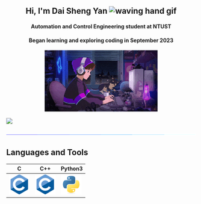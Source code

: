 <h2 align="center">Hi, I'm Dai Sheng Yan <img src="https://user-images.githubusercontent.com/72663882/171687151-bb31c996-c9d2-49c8-b593-734946893b23.gif" alt="waving hand gif" aria-hidden="true" width="30" /></h2>

<h4 align="center">Automation and Control Engineering student at NTUST</h4>
<h4 align="center">Began learning and exploring coding in September 2023</h4>

<p align="center">
 <img alt="coding" width="300" height="auto" src="/image/coding.gif"/>
</p>

 <a href="https://github.com/OracleBrain">
   <img src="contributions.svg" />
 </a>

<p align="center">
 <img alt="line" width="1200" height="auto" src="/image/line.gif"/>
</p>

<h2 align="left">Languages and Tools</h2>
 
| C | C++ | Python3 |
|----------|----------|----------|
|  <img src="https://github.com/devicons/devicon/blob/master/icons/c/c-original.svg" title="C"  alt="C" width="55" height="55"/> | <img src="https://github.com/devicons/devicon/blob/master/icons/c/c-original.svg" title="C"  alt="C" width="55" height="55"/> | <img src="https://github.com/devicons/devicon/blob/master/icons/python/python-original.svg" title="Python"  alt="Python" width="55" height="55"/> | <img
